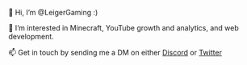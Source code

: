 👋 Hi, I’m @LeigerGaming :)

👀 I’m interested in Minecraft, YouTube growth and analytics, and web development.

📫 Get in touch by sending me a DM on either [Discord](https://leigergaming.com/discord) or [Twitter](https://twitter.com/leigergaming)

<!---
LeigerGaming/LeigerGaming is a ✨ special ✨ repository because its `README.md` (this file) appears on your GitHub profile.
You can click the Preview link to take a look at your changes.
--->
